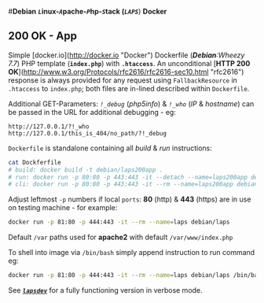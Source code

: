 #__Debian__ __*``L``*__inux-__*``A``*__pache-__*``P``*__hp-__*``S``*__tack (__*``LAPS``*__) __Docker__
## 200 OK - App
Simple [docker.io](http://docker.io \"Docker\") Dockerfile (_**Debian**:Wheezy 7.7_) PHP  template (__``index.php``__) with __``.htaccess``__. An unconditional [__HTTP 200 OK__](http://www.w3.org/Protocols/rfc2616/rfc2616-sec10.html \"rfc2616\") response is always provided for any request using ```FallbackResource``` in ``.htaccess`` to ``index.php``; both files are in-lined described within ```Dockerfile```. 

Additional GET-Parameters: _``!_debug``_ (_php5info_)  & _``!_who``_ (_IP_ & _hostname_) can be passed in the URL for additional debugging - eg:
```
http://127.0.0.1/?!_who
http://127.0.0.1/this_is_404/no_path/?!_debug 
```

``Dockerfile`` is standalone containing all _build_ & _run_ instructions:
```sh
cat Dockferfile
# build: docker build -t debian/laps200app .
# run: docker run -p 80:80 -p 443:443 -it --detach --name=laps200app debian/laps200app
# cli: docker run -p 80:80 -p 443:443 -it --rm --name=laps200app debian/laps200app
```
Adjust leftmost ``-p`` numbers if local ``ports``: **80** (http) & **443** (https) are in use on testing machine - for example:
```sh
docker run -p 81:80 -p 444:443 -it --rm --name=laps debian/laps
```
Default ``/var`` paths used for __apache2__ with default ``/var/www/index.php`` 

To shell into image via ``/bin/bash`` simply append instruction to run command eg: 
```sh
docker run -p 81:80 -p 444:443 -it --rm --name=laps debian/laps /bin/bash
```
See [__*``lapsdev``*__](https://github.com/aphorise/docker-debian-laps/tree/master/lapsdev "lapsdev-on-github") for a fully functioning version in verbose mode.
